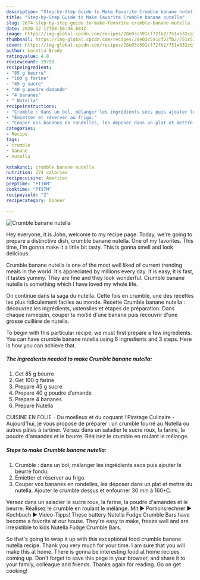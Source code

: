```yaml
---
description: "Step-by-Step Guide to Make Favorite Crumble banane nutella"
title: "Step-by-Step Guide to Make Favorite Crumble banane nutella"
slug: 2674-step-by-step-guide-to-make-favorite-crumble-banane-nutella
date: 2020-12-17T08:56:44.884Z
image: https://img-global.cpcdn.com/recipes/28e03c591cf72fb2/751x532cq70/crumble-banane-nutella-photo-principale-de-la-recette.jpg
thumbnail: https://img-global.cpcdn.com/recipes/28e03c591cf72fb2/751x532cq70/crumble-banane-nutella-photo-principale-de-la-recette.jpg
cover: https://img-global.cpcdn.com/recipes/28e03c591cf72fb2/751x532cq70/crumble-banane-nutella-photo-principale-de-la-recette.jpg
author: Loretta Brady
ratingvalue: 4.8
reviewcount: 19798
recipeingredient:
- "85 g beurre"
- "100 g farine"
- "45 g sucre"
- "40 g poudre damande"
- "4 bananes"
- " Nutella"
recipeinstructions:
- "Crumble : dans un bol, mélanger les ingrédients secs puis ajouter le beurre fondu."
- "Émietter et réserver au frigo."
- "Couper vos bananes en rondelles, les déposer dans un plat et mettre du nutella. Ajouter le crumble dessus et enfourner 30 min à 160•C."
categories:
- Recipe
tags:
- crumble
- banane
- nutella

katakunci: crumble banane nutella 
nutrition: 274 calories
recipecuisine: American
preptime: "PT16M"
cooktime: "PT37M"
recipeyield: "2"
recipecategory: Dinner

---
```



![Crumble banane nutella](https://img-global.cpcdn.com/recipes/28e03c591cf72fb2/751x532cq70/crumble-banane-nutella-photo-principale-de-la-recette.jpg)

Hey everyone, it is John, welcome to my recipe page. Today, we're going to prepare a distinctive dish, crumble banane nutella. One of my favorites. This time, I'm gonna make it a little bit tasty. This is gonna smell and look delicious.

Crumble banane nutella is one of the most well liked of current trending meals in the world. It's appreciated by millions every day. It is easy, it is fast, it tastes yummy. They are fine and they look wonderful. Crumble banane nutella is something which I have loved my whole life.

On continue dans la saga du nutella. Cette fois en crumble, une des recettes les plus ridiculement faciles au monde. Recette Crumble banane nutella : découvrez les ingrédients, ustensiles et étapes de préparation. Dans chaque ramequin, couper la moitié d&#39;une banane puis recouvrir d&#39;une grosse cuillère de nutella.


To begin with this particular recipe, we must first prepare a few ingredients. You can have crumble banane nutella using 6 ingredients and 3 steps. Here is how you can achieve that.

<!--inarticleads1-->

##### The ingredients needed to make Crumble banane nutella:

1. Get 85 g beurre
1. Get 100 g farine
1. Prepare 45 g sucre
1. Prepare 40 g poudre d’amande
1. Prepare 4 bananes
1. Prepare  Nutella


CUISINE EN FOLIE - Du moelleux et du coquant ! Piratage Culinaire - Aujourd&#39;hui, je vous propose de préparer : un crumble fourré au Nutella ou autres pâtes à tartiner. Versez dans un saladier le sucre roux, la farine, la poudre d&#39;amandes et le beurre. Réalisez le crumble en roulant le mélange. 

<!--inarticleads2-->

##### Steps to make Crumble banane nutella:

1. Crumble : dans un bol, mélanger les ingrédients secs puis ajouter le beurre fondu.
1. Émietter et réserver au frigo.
1. Couper vos bananes en rondelles, les déposer dans un plat et mettre du nutella. Ajouter le crumble dessus et enfourner 30 min à 160•C.


Versez dans un saladier le sucre roux, la farine, la poudre d&#39;amandes et le beurre. Réalisez le crumble en roulant le mélange. Mit ► Portionsrechner ► Kochbuch ► Video-Tipps! These buttery Nutella Fudge Crumble Bars have become a favorite at our house. They&#39;re easy to make, freeze well and are irresistible to kids Nutella Fudge Crumble Bars. 

So that's going to wrap it up with this exceptional food crumble banane nutella recipe. Thank you very much for your time. I am sure that you will make this at home. There is gonna be interesting food at home recipes coming up. Don't forget to save this page in your browser, and share it to your family, colleague and friends. Thanks again for reading. Go on get cooking!
